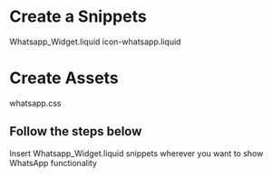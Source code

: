 # Create a Snippets

Whatsapp_Widget.liquid
icon-whatsapp.liquid


# Create Assets

whatsapp.css

## Follow the steps below
Insert Whatsapp_Widget.liquid snippets wherever you want to show WhatsApp functionality


